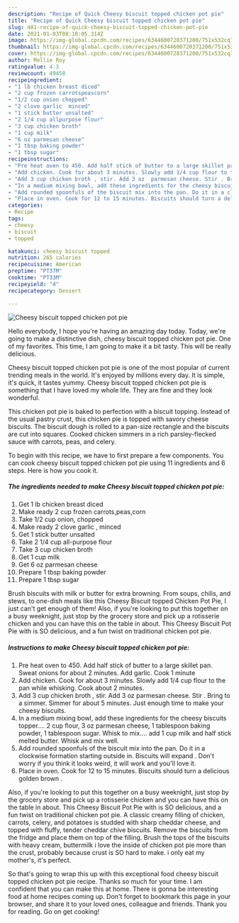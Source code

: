 ```yaml
---
description: "Recipe of Quick Cheesy biscuit topped chicken pot pie"
title: "Recipe of Quick Cheesy biscuit topped chicken pot pie"
slug: 481-recipe-of-quick-cheesy-biscuit-topped-chicken-pot-pie
date: 2021-01-03T08:10:05.314Z
image: https://img-global.cpcdn.com/recipes/6344600728371200/751x532cq70/cheesy-biscuit-topped-chicken-pot-pie-recipe-main-photo.jpg
thumbnail: https://img-global.cpcdn.com/recipes/6344600728371200/751x532cq70/cheesy-biscuit-topped-chicken-pot-pie-recipe-main-photo.jpg
cover: https://img-global.cpcdn.com/recipes/6344600728371200/751x532cq70/cheesy-biscuit-topped-chicken-pot-pie-recipe-main-photo.jpg
author: Mollie Roy
ratingvalue: 4.3
reviewcount: 49458
recipeingredient:
- "1 lb chicken breast diced"
- "2 cup frozen carrotspeascorn"
- "1/2 cup onion chopped"
- "2 clove garlic  minced"
- "1 stick butter unsalted"
- "2 1/4 cup allpurpose flour"
- "3 cup chicken broth"
- "1 cup milk"
- "6 oz parmesan cheese"
- "1 tbsp baking powder"
- "1 tbsp sugar"
recipeinstructions:
- "Pre heat oven to 450. Add half stick of butter to a large skillet pan. Sweat onions for about 2 minutes. Add garlic. Cook 1 minute"
- "Add chicken. Cook for about 3 minutes. Slowly add 1/4 cup flour to the pan while whisking.  Cook about 2 minutes."
- "Add 3 cup chicken broth , stir. Add 3 oz  parmesan cheese. Stir . Bring to a simmer. Simmer for about 5 minutes. Just enough time to make your cheesy biscuits."
- "In a medium mixing bowl, add these ingredients for the cheesy biscuits topper.... 2 cup flour, 3 oz parmesan cheese, 1 tablespoon baking powder, 1 tablespoon sugar.  Whisk to mix.... add 1 cup milk and half stick melted butter. Whisk and mix well."
- "Add rounded spoonfuls of the biscuit mix into the pan. Do it in a clockwise formation starting outside in. Biscuits will expand . Don&#39;t worry if you think it looks weird, it will work and you&#39;ll love it."
- "Place in oven. Cook for 12 to 15 minutes. Biscuits should turn a delicious golden brown ."
categories:
- Recipe
tags:
- cheesy
- biscuit
- topped

katakunci: cheesy biscuit topped 
nutrition: 265 calories
recipecuisine: American
preptime: "PT37M"
cooktime: "PT33M"
recipeyield: "4"
recipecategory: Dessert

---
```



![Cheesy biscuit topped chicken pot pie](https://img-global.cpcdn.com/recipes/6344600728371200/751x532cq70/cheesy-biscuit-topped-chicken-pot-pie-recipe-main-photo.jpg)

Hello everybody, I hope you're having an amazing day today. Today, we're going to make a distinctive dish, cheesy biscuit topped chicken pot pie. One of my favorites. This time, I am going to make it a bit tasty. This will be really delicious.

Cheesy biscuit topped chicken pot pie is one of the most popular of current trending meals in the world. It's enjoyed by millions every day. It is simple, it's quick, it tastes yummy. Cheesy biscuit topped chicken pot pie is something that I have loved my whole life. They are fine and they look wonderful.

This chicken pot pie is baked to perfection with a biscuit topping. Instead of the usual pastry crust, this chicken pie is topped with savory cheese biscuits. The biscuit dough is rolled to a pan-size rectangle and the biscuits are cut into squares. Cooked chicken simmers in a rich parsley-flecked sauce with carrots, peas, and celery.


To begin with this recipe, we have to first prepare a few components. You can cook cheesy biscuit topped chicken pot pie using 11 ingredients and 6 steps. Here is how you cook it.

<!--inarticleads1-->

##### The ingredients needed to make Cheesy biscuit topped chicken pot pie:

1. Get 1 lb chicken breast diced
1. Make ready 2 cup frozen carrots,peas,corn
1. Take 1/2 cup onion, chopped
1. Make ready 2 clove garlic , minced
1. Get 1 stick butter unsalted
1. Take 2 1/4 cup all-purpose flour
1. Take 3 cup chicken broth
1. Get 1 cup milk
1. Get 6 oz parmesan cheese
1. Prepare 1 tbsp baking powder
1. Prepare 1 tbsp sugar


Brush biscuits with milk or butter for extra browning. From soups, chilis, and stews, to one-dish meals like this Cheesy Biscuit topped Chicken Pot Pie, I just can&#39;t get enough of them! Also, if you&#39;re looking to put this together on a busy weeknight, just stop by the grocery store and pick up a rotisserie chicken and you can have this on the table in about. This Cheesy Biscuit Pot Pie with is SO delicious, and a fun twist on traditional chicken pot pie. 

<!--inarticleads2-->

##### Instructions to make Cheesy biscuit topped chicken pot pie:

1. Pre heat oven to 450. Add half stick of butter to a large skillet pan. Sweat onions for about 2 minutes. Add garlic. Cook 1 minute
1. Add chicken. Cook for about 3 minutes. Slowly add 1/4 cup flour to the pan while whisking.  Cook about 2 minutes.
1. Add 3 cup chicken broth , stir. Add 3 oz  parmesan cheese. Stir . Bring to a simmer. Simmer for about 5 minutes. Just enough time to make your cheesy biscuits.
1. In a medium mixing bowl, add these ingredients for the cheesy biscuits topper.... 2 cup flour, 3 oz parmesan cheese, 1 tablespoon baking powder, 1 tablespoon sugar.  Whisk to mix.... add 1 cup milk and half stick melted butter. Whisk and mix well.
1. Add rounded spoonfuls of the biscuit mix into the pan. Do it in a clockwise formation starting outside in. Biscuits will expand . Don&#39;t worry if you think it looks weird, it will work and you&#39;ll love it.
1. Place in oven. Cook for 12 to 15 minutes. Biscuits should turn a delicious golden brown .


Also, if you&#39;re looking to put this together on a busy weeknight, just stop by the grocery store and pick up a rotisserie chicken and you can have this on the table in about. This Cheesy Biscuit Pot Pie with is SO delicious, and a fun twist on traditional chicken pot pie. A classic creamy filling of chicken, carrots, celery, and potatoes is studded with sharp cheddar cheese, and topped with fluffy, tender cheddar chive biscuits. Remove the biscuits from the fridge and place them on top of the filling. Brush the tops of the biscuits with heavy cream, buttermilk i love the inside of chicken pot pie more than the crust, probably because crust is SO hard to make. i only eat my mother&#39;s, it&#39;s perfect. 

So that's going to wrap this up with this exceptional food cheesy biscuit topped chicken pot pie recipe. Thanks so much for your time. I am confident that you can make this at home. There is gonna be interesting food at home recipes coming up. Don't forget to bookmark this page in your browser, and share it to your loved ones, colleague and friends. Thank you for reading. Go on get cooking!
